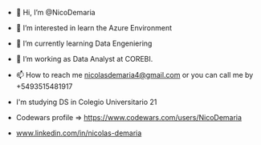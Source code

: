 - 👋 Hi, I’m @NicoDemaria
- 👀 I’m interested in learn the Azure Environment
- 🌱 I’m currently learning Data Engeniering
- 💞️ I’m working as Data Analyst at COREBI.
- 📫 How to reach me nicolasdemaria4@gmail.com  or you can call me by +5493515481917
- I'm studying  DS in Colegio Universitario 21
- Codewars profile => https://www.codewars.com/users/NicoDemaria  

- www.linkedin.com/in/nicolas-demaria



<!---
NicoDemaria/NicoDemaria is a ✨ special ✨ repository because its `README.md` (this file) appears on your GitHub profile.
You can click the Preview link to take a look at your changes.


- Portafolio => https://nicodemaria.github.io/Portafolio/
--->
